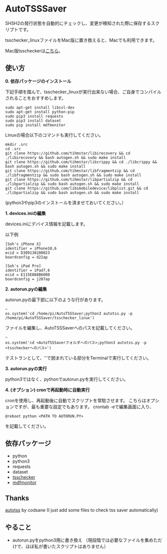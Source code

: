 # AutoTSSSaver
SHSH2の発行状態を自動的にチェックし、変更が検知された際に保存するスクリプトです。

tsschecker_linuxファイルをMac版に置き換えると、Macでも利用できます。

Mac版tsscheckerは[こちら](https://github.com/encounter/tsschecker/releases)。

## 使い方

**0. 依存パッケージのインストール**

下記手順を踏んで、tsschecker_linuxが実行出来ない場合、ご自身でコンパイルされることをおすすめします。

```
sudo apt-get install libssl-dev
sudo apt-get install python-pip
sudo pip3 install requests
sudo pip3 install dataset
sudo pip install mdfmonitor
```

Linuxの場合以下のコマンドも実行してください。
```
mkdir .src
cd .src
git clone https://github.com/tihmstar/libirecovery && cd ./libirecovery && bash autogen.sh && sudo make install
git clone https://github.com/tihmstar/libcrippy && cd ./libcrippy && bash autogen.sh && sudo make install
git clone https://github.com/tihmstar/libfragmentzip && cd ./libfragmentzip && sudo bash autogen.sh && sudo make install
git clone https://github.com/tihmstar/libpartialzip && cd ./libpartialzip && sudo bash autogen.sh && sudo make install
git clone https://github.com/libimobiledevice/libplist.git && cd ./libpartialzip && sudo bash autogen.sh && sudo make install
```

(python3やpip3のインストールを済ませておいてください。）

**1. devices.iniの編集**

devices.iniにデバイス情報を記載します。

以下例

```
[Soh's iPhone X]
identifier = iPhone10,6
ecid = D389138280023
boardconfig = d22ap

[Soh's iPad Pro]
identifier = iPad7,6
ecid = E115E088B6000
boardconfig = j207ap
```


**2. autorun.pyの編集**

autorun.pyの最下部に以下のような行があります。

```
~
os.system('cd /home/pi/AutoTSSSaver;python3 autotss.py -p /home/pi/AutoTSSSaver/tsschecker_linux')
```

ファイルを編集し、AutoTSSSaverへのパスを記載してください。

```
~
os.system('cd <AutoTSSSaverフォルダへのパス>;python3 autotss.py -p <tsscheckerへのパス>')
```

テストランとして、''で囲まれている部分をTerminalで実行してください。


**3. autorun.pyの実行**

python3ではなく、pythonでautorun.pyを実行してください。


**4. (オプション) cronで再起動時に自動実行**

cronを使用し、再起動後に自動でスクリプトを常駐させます。
こちらはオプションですが、最も重要な設定でもあります。
crontab -eで編集画面に入り、

```
@reboot python <PATH TO AUTORUN.PY>
```

を記載してください。


## 依存パッケージ
- python
- python3
- requests
- dataset
- [tsschecker](https://github.com/encounter/tsschecker/releases)
- [mdfmonitor](https://github.com/alice1017/mdfmonitor)

## Thanks
[autotss](https://github.com/codsane/autotss) by codsane
(I just add some files to check tss saver automatically)

## やること
- autorun.pyをpython3用に書き換え
（現段階では必要なファイルを集めただけで、ほぼ私が書いたスクリプトはありません）
